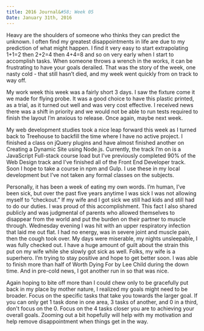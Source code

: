 ```yaml
---
title: 2016 Journal&#58; Week 05
Date: January 31th, 2016
---
```


Heavy are the shoulders of someone who thinks they can predict the unknown. I often find my greatest disappointments in life are due to my prediction of what might happen. I find it very easy to start extrapolating 1+1=2 then 2+2=4 then 4+4=8 and so on very early when I start to accomplish tasks. When someone throws a wrench in the works, it can be frustrating to have your goals derailed. That was the story of the week, one nasty cold - that still hasn’t died, and my week went quickly from on track to way off.

My work week this week was a fairly short 3 days. I saw the fixture come it we made for flying probe. It was a good choice to have this plastic printed, as a trial, as it turned out well and was very cost effective. I received news there was a shift in priority and we would not be able to run tests required to finish the layout I’m anxious to release. Once again, maybe next week.

My web development studies took a nice leap forward this week as I turned back to Treehouse to backfill the time where I have no active project. I finished a class on jQuery plugins and have almost finished another on Creating a Dynamic Site using Node.js. Currently, the track I’m on is a JavaScript Full-stack course load but I’ve previously completed 90% of the  Web Design track and I’ve finished all of the Front End Developer track.  Soon I hope to take a course in npm and Gulp. I use these in my local development but I’ve not taken any formal classes on the subjects.

Personally, it has been a week of eating my own words. I’m human, I’ve been sick, but over the past five years anytime I was sick I was not allowing myself to “checkout.” If my wife and I got sick we still had kids and still had to do our duties. I was proud of this accomplishment. This fact I also shared publicly and was judgmental of parents who allowed themselves to disappear from  the world and put the burden on their partner to muscle through. Wednesday evening I was hit with an upper respiratory infection that laid me out flat. I had no energy, was in severe joint and muscle pain, then the cough took over. My days were miserable, my nights unsleepable, I was fully checked out. I have a huge amount of guilt about the strain this put on my wife while she slowly got sick as well. Folks, my wife is a superhero. I’m trying to stay positive and hope to get better soon. I was able to finish more than half of Worth Dying For by Lee Child during the down time. And in pre-cold news, I got another run in so that was nice.

Again hoping to bite off more than I could chew only to be gracefully put back in my place by mother nature, I realized my goals might need to be broader. Focus on the specific tasks that take you towards the larger goal. If you can only get 1 task done in one area, 3 tasks of another, and 0 in a third, don't focus on the 0. Focus on the 4 tasks closer you are to achieving your overall goals. Zooming out a bit hopefully will help with my motivation and help remove disappointment when things get in the way.